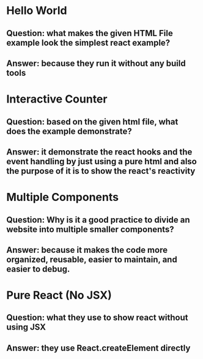 # Hello World

## Question: what makes the given HTML File example look the simplest react example?

## Answer: because they run it without any build tools 




# Interactive Counter

## Question: based on the given html file, what does the example demonstrate?

## Answer: it demonstrate the react hooks and the event handling by just using a pure html and also the purpose of it is to show the react's reactivity 




# Multiple Components

## Question: Why is it a good practice to divide an website into multiple smaller components?

## Answer: because it makes the code more organized, reusable, easier to maintain, and easier to debug.




# Pure React (No JSX)

## Question: what they use to show react without using JSX

## Answer: they use React.createElement directly 